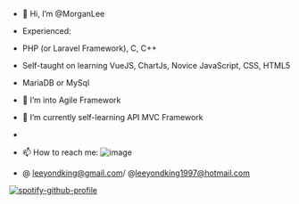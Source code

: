 - 👋 Hi, I’m @MorganLee
- Experienced:
- PHP (or Laravel Framework), C, C++
- Self-taught on learning VueJS, ChartJs, Novice JavaScript, CSS, HTML5
- MariaDB or MySql



- 👀 I’m into Agile Framework
- 🌱 I’m currently self-learning API MVC Framework
- 
- 📫 How to reach me:
![image](https://img.shields.io/badge/Gmail-D14836?style=for-the-badge&logo=gmail&logoColor=white)
-   @ leeyondking@gmail.com/ @leeyondking1997@hotmail.com


[![spotify-github-profile](https://spotify-github-profile.vercel.app/api/view?uid=mc5247&cover_image=true&theme=default&bar_color=53b14f&bar_color_cover=false)](https://github.com/kittinan/spotify-github-profile)

<!---
mlyk1234/mlyk1234 is a ✨ special ✨ repository because its `README.md` (this file) appears on your GitHub profile.
You can click the Preview link to take a look at your changes.
--->
